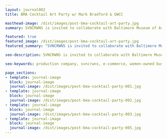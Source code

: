 ```yaml
---
layout: journal002
title: BMA Cocktail Art Party w/ Mark Bradford & GWCC

masthead-image: /dist/images/post-bma-cocktail-art-party.jpg
summary: SVNCRWNS is invited to collaborate with Baltimore Museum of Art, Greenmount West Community Center, Noisy Tenants and Mark Bradford.  Recap from Cocktail Party @ Ritz Carlton, Baltimore. October, 2017.

featured: true
featured_image: /dist/images/post-bma-cocktail-art-party.jpg
featured_summary: "SVNCRWNS is invited to collaborate with Baltimore Museum of Art, Greenmount West Community Center, Noisy Tenants and Mark Bradford.  Recap from Cocktail Party @ Ritz Carlton, Baltimore. October, 2017."

seo-description: SVNCRWNS is invited to collaborate with Baltimore Museum of Art, Greenmount West Community Center, Noisy Tenants and Mark Bradford.  Recap from Cocktail Party @ Ritz Carlton, Baltimore. October, 2017.

seo-keywords: production company, svncrwns, e-commerce, women-owned businesses, creative team, consulting, business operations, launch my brand, manage my brand, photography, videography, special projects

page_sections:
- template: journal-image
  block: journal-image
  journal-image: /dist/images/post-bma-cocktail-party-001.jpg
- template: journal-image
  block: journal-image
  journal-image: /dist/images/post-bma-cocktail-party-002.jpg
- template: journal-image
  block: journal-image
  journal-image: /dist/images/post-bma-cocktail-party-003.jpg
- template: journal-image
  block: journal-image
  journal-image: /dist/images/post-bma-cocktail-party-005.jpg
---
```


